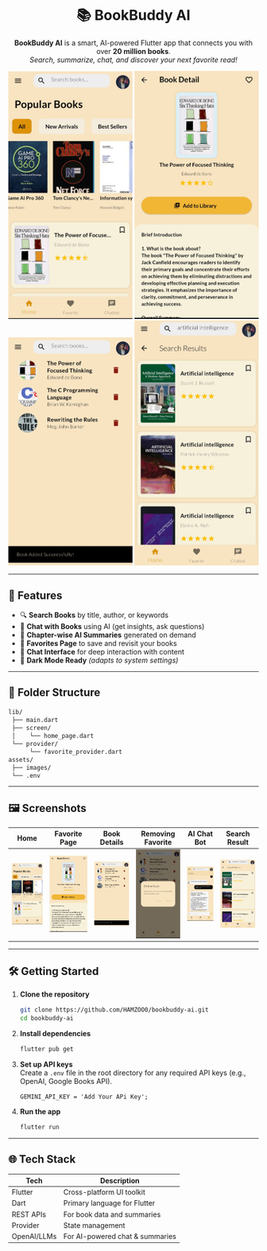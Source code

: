 <h1 align="center">📚 BookBuddy AI</h1>

<p align="center">
  <b>BookBuddy AI</b> is a smart, AI-powered Flutter app that connects you with over <b>20 million books</b>.<br>
  <i>Search, summarize, chat, and discover your next favorite read!</i>
</p>

<p align="center">
  <img src="./screenshot/Screenshot_20250522-111649.jpg" alt="BookBuddy Home" width="250"/>
  <img src="./screenshot/Screenshot_20250522-111707.jpg" alt="BookBuddy Search" width="250"/>
  <img src="./screenshot/Screenshot_20250522-111729.jpg" alt="BookBuddy Details" width="250"/>
  <img src="./screenshot/scrrenshot.jpeg" alt="BookBuddy Details" width="250"/>


</p>

---

## 🚀 Features

- 🔍 **Search Books** by title, author, or keywords
- 🤖 **Chat with Books** using AI (get insights, ask questions)
- 📑 **Chapter-wise AI Summaries** generated on demand
- 📌 **Favorites Page** to save and revisit your books
- 💬 **Chat Interface** for deep interaction with content
- 🌙 **Dark Mode Ready** *(adapts to system settings)*

---

## 📁 Folder Structure

```plaintext
lib/
 ├── main.dart
 ├── screen/
 │    └── home_page.dart
 └── provider/
      └── favorite_provider.dart
assets/
 ├── images/
 └── .env
```

---

## 🖼️ Screenshots

| Home | Favorite Page | Book Details | Removing Favorite | AI Chat Bot | Search Result |
|:----:|:--------------:|:------------:|:---------:|:--------------:|:--------------:|
| ![Home](./screenshot/Screenshot_20250522-111649.jpg) | ![Search](./screenshot/Screenshot_20250522-111707.jpg) | ![Details](./screenshot/Screenshot_20250522-111729.jpg) | ![Dark](./screenshot/Screenshot_20250522-111736.jpg) | ![Error](./screenshot/Screenshot_20250522-111821.jpg) | ![ Search Result](./screenshot/scrrenshot.jpeg) |

---

## 🛠️ Getting Started

1. **Clone the repository**
   ```bash
   git clone https://github.com/HAMZOO0/bookbuddy-ai.git
   cd bookbuddy-ai
   ```

2. **Install dependencies**
   ```bash
   flutter pub get
   ```

3. **Set up API keys**  
   Create a `.env` file in the root directory for any required API keys (e.g., OpenAI, Google Books API).
   ``` 
   GEMINI_API_KEY = 'Add Your APi Key';
   ```

4. **Run the app**
   ```bash
   flutter run
   ```

---

## 🌐 Tech Stack

| Tech         | Description                        |
|--------------|------------------------------------|
| Flutter      | Cross-platform UI toolkit          |
| Dart         | Primary language for Flutter       |
| REST APIs    | For book data and summaries        |
| Provider     | State management                   |
| OpenAI/LLMs  | For AI-powered chat & summaries    |

